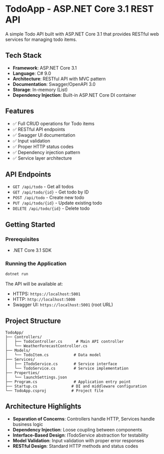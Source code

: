 # TodoApp - ASP.NET Core 3.1 REST API

A simple Todo API built with ASP.NET Core 3.1 that provides RESTful web services for managing todo items.

## Tech Stack

- **Framework**: ASP.NET Core 3.1
- **Language**: C# 9.0
- **Architecture**: RESTful API with MVC pattern
- **Documentation**: Swagger/OpenAPI 3.0
- **Storage**: In-memory (List<T>)
- **Dependency Injection**: Built-in ASP.NET Core DI container

## Features

- ✅ Full CRUD operations for Todo items
- ✅ RESTful API endpoints
- ✅ Swagger UI documentation
- ✅ Input validation
- ✅ Proper HTTP status codes
- ✅ Dependency injection pattern
- ✅ Service layer architecture

## API Endpoints

- `GET /api/todo` - Get all todos
- `GET /api/todo/{id}` - Get todo by ID
- `POST /api/todo` - Create new todo
- `PUT /api/todo/{id}` - Update existing todo
- `DELETE /api/todo/{id}` - Delete todo

## Getting Started

### Prerequisites
- .NET Core 3.1 SDK

### Running the Application
```bash
dotnet run
```

The API will be available at:
- HTTPS: `https://localhost:5001`
- HTTP: `http://localhost:5000`
- Swagger UI: `https://localhost:5001` (root URL)

## Project Structure

```
TodoApp/
├── Controllers/
│   ├── TodoController.cs      # Main API controller
│   └── WeatherForecastController.cs
├── Models/
│   └── TodoItem.cs           # Data model
├── Services/
│   ├── ITodoService.cs       # Service interface
│   └── TodoService.cs        # Service implementation
├── Properties/
│   └── launchSettings.json
├── Program.cs                # Application entry point
├── Startup.cs               # DI and middleware configuration
└── TodoApp.csproj           # Project file
```

## Architecture Highlights

- **Separation of Concerns**: Controllers handle HTTP, Services handle business logic
- **Dependency Injection**: Loose coupling between components
- **Interface-Based Design**: ITodoService abstraction for testability
- **Model Validation**: Input validation with proper error responses
- **RESTful Design**: Standard HTTP methods and status codes